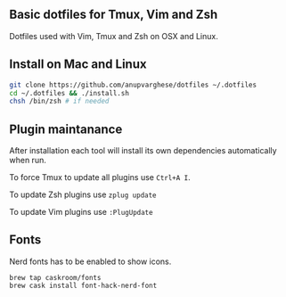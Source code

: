 Basic dotfiles for Tmux, Vim and Zsh
------------------------------------
Dotfiles used with Vim, Tmux and Zsh on OSX and Linux.

Install on Mac and Linux
------------------------

```bash
git clone https://github.com/anupvarghese/dotfiles ~/.dotfiles
cd ~/.dotfiles && ./install.sh
chsh /bin/zsh # if needed
```

Plugin maintanance
------------------

After installation each tool will install its own dependencies automatically when run.

To force Tmux to update all plugins use `Ctrl+A I`.

To update Zsh plugins use `zplug update`

To update Vim plugins use `:PlugUpdate`

Fonts
-----

Nerd fonts has to be enabled to show icons.

```shell
brew tap caskroom/fonts
brew cask install font-hack-nerd-font
```
